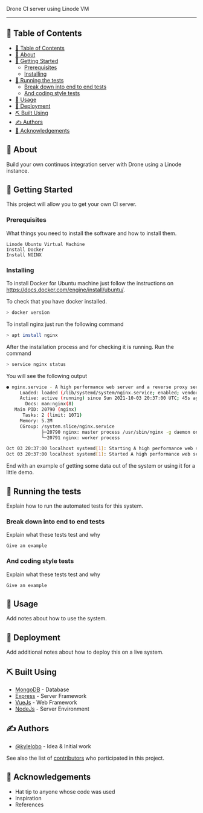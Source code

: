 Drone CI server using Linode VM

---

## 📝 Table of Contents

- [📝 Table of Contents](#-table-of-contents)
- [🧐 About](#-about)
- [🏁 Getting Started](#-getting-started)
  - [Prerequisites](#prerequisites)
  - [Installing](#installing)
- [🔧 Running the tests](#-running-the-tests)
  - [Break down into end to end tests](#break-down-into-end-to-end-tests)
  - [And coding style tests](#and-coding-style-tests)
- [🎈 Usage <a name="usage"></a>](#-usage-)
- [🚀 Deployment](#-deployment)
- [⛏️ Built Using](#️-built-using)
- [✍️ Authors](#️-authors)
- [🎉 Acknowledgements](#-acknowledgements)

## 🧐 About

Build your own continuos integration server with Drone using a Linode instance.

## 🏁 Getting Started

This project will allow you to get your own CI server.

### Prerequisites

What things you need to install the software and how to install them.

```
Linode Ubuntu Virtual Machine
Install Docker
Install NGINX

```

### Installing

To install Docker for Ubuntu machine just follow the instructions on https://docs.docker.com/engine/install/ubuntu/.

To check that you have docker installed.

```bash
> docker version
```

To install nginx just run the following command

```bash
> apt install nginx
```

After the installation process and for checking it is running. Run the command

```bash
> service nginx status
```

You will see the following output

```bash
● nginx.service - A high performance web server and a reverse proxy server
     Loaded: loaded (/lib/systemd/system/nginx.service; enabled; vendor preset: enabled)
     Active: active (running) since Sun 2021-10-03 20:37:00 UTC; 45s ago
       Docs: man:nginx(8)
   Main PID: 20790 (nginx)
      Tasks: 2 (limit: 1071)
     Memory: 5.2M
     CGroup: /system.slice/nginx.service
             ├─20790 nginx: master process /usr/sbin/nginx -g daemon on; master_process>
             └─20791 nginx: worker process

Oct 03 20:37:00 localhost systemd[1]: Starting A high performance web server and a reve>
Oct 03 20:37:00 localhost systemd[1]: Started A high performance web server and a rever>
```

End with an example of getting some data out of the system or using it for a little demo.

## 🔧 Running the tests

Explain how to run the automated tests for this system.

### Break down into end to end tests

Explain what these tests test and why

```
Give an example
```

### And coding style tests

Explain what these tests test and why

```
Give an example
```

## 🎈 Usage <a name="usage"></a>

Add notes about how to use the system.

## 🚀 Deployment

Add additional notes about how to deploy this on a live system.

## ⛏️ Built Using

- [MongoDB](https://www.mongodb.com/) - Database
- [Express](https://expressjs.com/) - Server Framework
- [VueJs](https://vuejs.org/) - Web Framework
- [NodeJs](https://nodejs.org/en/) - Server Environment

## ✍️ Authors

- [@kylelobo](https://github.com/kylelobo) - Idea & Initial work

See also the list of [contributors](https://github.com/kylelobo/The-Documentation-Compendium/contributors) who participated in this project.

## 🎉 Acknowledgements

- Hat tip to anyone whose code was used
- Inspiration
- References
